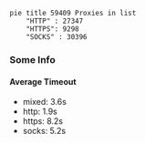 
```mermaid
pie title 59409 Proxies in list
    "HTTP" : 27347
    "HTTPS": 9298
    "SOCKS" : 30396
```

### Some Info
#### Average Timeout

- mixed: 3.6s
- http: 1.9s
- https: 8.2s
- socks: 5.2s